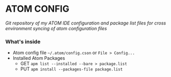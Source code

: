 # ATOM CONFIG

*Git repository of my ATOM IDE configuration and package list files for cross environment syncing of atom configuration files*

### What's inside

- Atom config file `~/.atom/config.cson` or `File > Config...`
- Installed Atom Packages
  - GET `apm list --installed --bare > package.list`
  - PUT `apm install --packages-file package.list`
